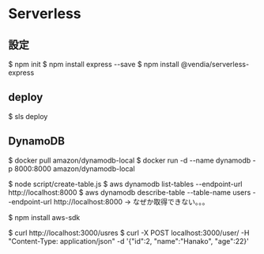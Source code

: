# Serverless
## 設定
$ npm init
$ npm install express --save
$ npm install @vendia/serverless-express

## deploy
$ sls deploy

## DynamoDB
$ docker pull amazon/dynamodb-local
$ docker run -d --name dynamodb -p 8000:8000 amazon/dynamodb-local

$ node script/create-table.js
$ aws dynamodb list-tables --endpoint-url http://localhost:8000
$ aws dynamodb describe-table --table-name users --endpoint-url http://localhost:8000
-> なぜか取得できない。。。

$ npm install aws-sdk

$ curl http://localhost:3000/usres
$ curl -X POST localhost:3000/user/ -H "Content-Type: application/json" -d '{"id":2, "name":"Hanako", "age":22}'
